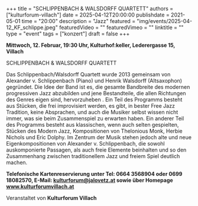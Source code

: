 +++
title = "SCHLIPPENBACH & WALSDORFF QUARTETT"
authors = ["kulturforum-villach"]
date = 2025-04-12T20:00:00
publishdate = 2021-05-01
time = "20:00"
description = "Jazz"
featured = "img/events/2025-04-12_KF_schlippe.jpeg"
featuredVideo = ""
featuredVimeo = ""
linktitle = ""
type = "event"
tags = ["konzert"]
draft = false
+++

**Mittwoch, 12. Februar, 19:30 Uhr, Kulturhof:keller, Lederergasse 15, Villach**

SCHLIPPENBACH & WALSDORFF QUARTETT

Das Schlippenbach/Walsdorff Quartett wurde 2013 gemeinsam von Alexander v. Schlippenbach (Piano) und Henrik Walsdorff (Altsaxophon) gegründet.
Die Idee der Band ist es, die gesamte Bandbreite des modernen progressiven Jazz abzubilden und jene Bestandteile, die allen Richtungen des Genres eigen sind, hervorzuheben .
Ein Teil des Programms besteht aus Stücken, die frei improvisiert werden, es gibt, in bester Free Jazz Tradition, keine Absprachen, und auch die Musiker selbst wissen nicht immer, was sie beim Zusammenspiel zu erwarten haben.
Ein anderer Teil des Programms besteht aus klassischen, wenn auch selten gespielten, Stücken des Modern Jazz, Kompositionen von Thelonious Monk, Herbie Nichols und Eric Dolphy.
Im Zentrum der Musik stehen jedoch alte und neue Eigenkompositionen von Alexander v. Schlippenbach, die sowohl auskomponierte Passagen, als auch freie Elemente beinhalten und so den Zusammenhang zwischen traditionellem Jazz und freiem Spiel deutlich machen.

**Telefonische Kartenreservierung unter Tel: 0664 3568904 oder 0699 18082570, E-Mail: kulturforum@jalovetz.at sowie über Homepage www.kulturforumvillach.at**

Veranstaltet von **Kulturforum Villach**
